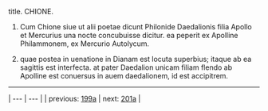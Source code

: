 title. CHIONE.



1. Cum Chione siue ut alii poetae dicunt Philonide Daedalionis filia Apollo et Mercurius una nocte concubuisse dicitur. ea peperit ex Apolline Philammonem, ex Mercurio Autolycum.



2. quae postea in uenatione in Dianam est locuta superbius; itaque ab ea sagittis est interfecta. at pater Daedalion unicam filiam flendo ab Apolline est conuersus in auem daedalionem, id est accipitrem.



---

| --- | --- |
| previous: [199a](../199a/) | next: [201a](../201a/) |